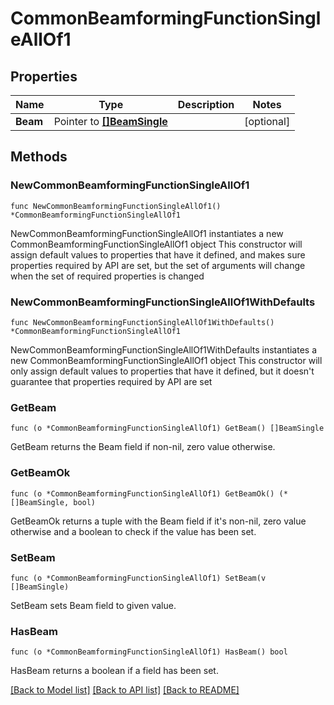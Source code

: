 # CommonBeamformingFunctionSingleAllOf1

## Properties

Name | Type | Description | Notes
------------ | ------------- | ------------- | -------------
**Beam** | Pointer to [**[]BeamSingle**](BeamSingle.md) |  | [optional] 

## Methods

### NewCommonBeamformingFunctionSingleAllOf1

`func NewCommonBeamformingFunctionSingleAllOf1() *CommonBeamformingFunctionSingleAllOf1`

NewCommonBeamformingFunctionSingleAllOf1 instantiates a new CommonBeamformingFunctionSingleAllOf1 object
This constructor will assign default values to properties that have it defined,
and makes sure properties required by API are set, but the set of arguments
will change when the set of required properties is changed

### NewCommonBeamformingFunctionSingleAllOf1WithDefaults

`func NewCommonBeamformingFunctionSingleAllOf1WithDefaults() *CommonBeamformingFunctionSingleAllOf1`

NewCommonBeamformingFunctionSingleAllOf1WithDefaults instantiates a new CommonBeamformingFunctionSingleAllOf1 object
This constructor will only assign default values to properties that have it defined,
but it doesn't guarantee that properties required by API are set

### GetBeam

`func (o *CommonBeamformingFunctionSingleAllOf1) GetBeam() []BeamSingle`

GetBeam returns the Beam field if non-nil, zero value otherwise.

### GetBeamOk

`func (o *CommonBeamformingFunctionSingleAllOf1) GetBeamOk() (*[]BeamSingle, bool)`

GetBeamOk returns a tuple with the Beam field if it's non-nil, zero value otherwise
and a boolean to check if the value has been set.

### SetBeam

`func (o *CommonBeamformingFunctionSingleAllOf1) SetBeam(v []BeamSingle)`

SetBeam sets Beam field to given value.

### HasBeam

`func (o *CommonBeamformingFunctionSingleAllOf1) HasBeam() bool`

HasBeam returns a boolean if a field has been set.


[[Back to Model list]](../README.md#documentation-for-models) [[Back to API list]](../README.md#documentation-for-api-endpoints) [[Back to README]](../README.md)


